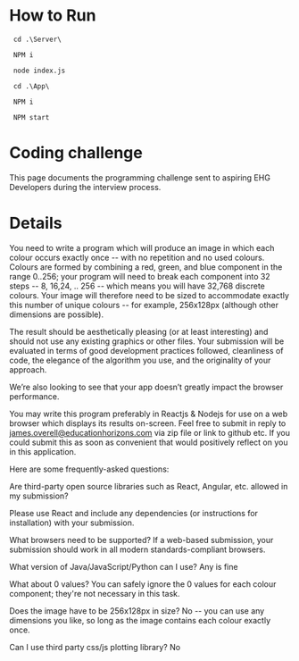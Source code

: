<h1>How to Run</h1>

<code> cd .\Server\ </code>

<code> NPM i </code>

<code> node index.js </code>

<code> cd .\App\ </code>

<code> NPM i </code>

<code> NPM start </code>

<h1>Coding challenge</h1>

This page documents the programming challenge sent to aspiring EHG Developers during the interview process.

<h1>Details </h1>

You need to write a program which will produce an image in which each colour occurs exactly once -- with no repetition and no used colours. Colours are formed by combining a red, green, and blue component in the range 0..256; your program will need to break each component into 32 steps -- 8, 16,24, .. 256 -- which means you will have 32,768 discrete colours. Your image will therefore need to be sized to accommodate exactly this number of unique colours -- for example, 256x128px (although other dimensions are possible).

The result should be aesthetically pleasing (or at least interesting) and should not use any existing graphics or other files. Your submission will be evaluated in terms of good development practices followed, cleanliness of code, the elegance of the algorithm you use, and the originality of your approach.

We’re also looking to see that your app doesn’t greatly impact the browser performance.

You may write this program preferably in Reactjs & Nodejs for use on a web browser which displays its results on-screen. Feel free to submit in reply to james.overell@educationhorizons.com via zip file or link to github etc. If you could submit this as soon as convenient that would positively reflect on you in this application.

Here are some frequently-asked questions:

Are third-party open source libraries such as React, Angular, etc. allowed in my submission?

Please use React and include any dependencies (or instructions for installation) with your submission.

What browsers need to be supported?
If a web-based submission, your submission should work in all modern standards-compliant browsers.

What version of Java/JavaScript/Python can I use?
Any is fine

What about 0 values?
You can safely ignore the 0 values for each colour component; they're not necessary in this task.

Does the image have to be 256x128px in size?
No -- you can use any dimensions you like, so long as the image contains each colour exactly once.

Can I use third party css/js plotting library?
No
